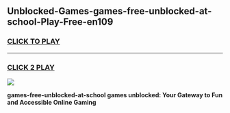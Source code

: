 
## Unblocked-Games-games-free-unblocked-at-school-Play-Free-en109
<h3>
<a href="https://premium76.site?title=games-free-unblocked-at-school&ref=23A">CLICK TO PLAY</a></h3>
<hr>

<h3>
<a href="https://premium76.site?title=games-free-unblocked-at-school&ref=23A">CLICK 2 PLAY</a>
  
</h3>

<a href="https://premium76.site?title=games-free-unblocked-at-school&ref=23A"><img src="https://clearcache.store/games.png"></a>


**games-free-unblocked-at-school games unblocked: Your Gateway to Fun and Accessible Online Gaming**
